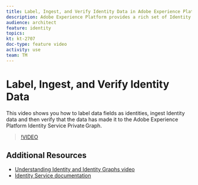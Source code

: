 ```yaml
---
title: Label, Ingest, and Verify Identity Data in Adobe Experience Platform
description: Adobe Experience Platform provides a rich set of Identity resolution capabilities, which are built from the ground up to link disconnected identities to deliver a consistent connected experience by referencing a unified profile. This video covers the three capabilities of Identity Collection, Identity Graphs, and the APIs, describes how deterministic and probabilistic algorithms are used to construct private identity graphs, and discusses the role of private identity graphs, Adobe Device Co-Op, and third-party graphs.
audience: architect
feature: identity
topics:
kt: kt-2707
doc-type: feature video
activity: use
team: TM
---
```


# Label, Ingest, and Verify Identity Data

This video shows you how to label data fields as identities, ingest Identity data and then verify that the data has made it to the Adobe Experience Platform Identity Service Private Graph.

>[!VIDEO](https://video.tv.adobe.com/v/28167?quality=12)

## Additional Resources

* [Understanding Identity and Identity Graphs video](understanding-identity-and-identity-graphs.md)
* [Identity Service documentation](https://www.adobe.io/apis/experienceplatform/home/profile-identity-segmentation/profile-identity-segmentation-services.html#!api-specification/markdown/narrative/technical_overview/identity_services_architectural_overview/identity_services_architectural_overview.md)
